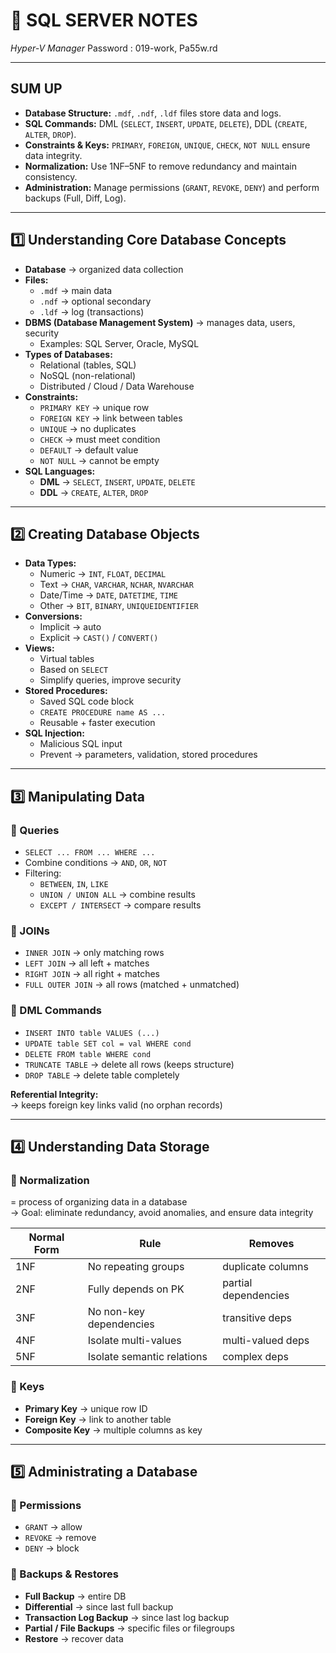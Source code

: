 # 🧠 SQL SERVER NOTES

*Hyper-V Manager*
Password : 019-work, Pa55w.rd

------------------------
## SUM UP
* **Database Structure:** `.mdf`, `.ndf`, `.ldf` files store data and logs.  
* **SQL Commands:** DML (`SELECT`, `INSERT`, `UPDATE`, `DELETE`), DDL (`CREATE`, `ALTER`, `DROP`).  
* **Constraints & Keys:** `PRIMARY`, `FOREIGN`, `UNIQUE`, `CHECK`, `NOT NULL` ensure data integrity.  
* **Normalization:** Use 1NF–5NF to remove redundancy and maintain consistency.  
* **Administration:** Manage permissions (`GRANT`, `REVOKE`, `DENY`) and perform backups (Full, Diff, Log).

---

## 1️⃣ Understanding Core Database Concepts

- **Database** → organized data collection  
- **Files:**
  - `.mdf` → main data  
  - `.ndf` → optional secondary  
  - `.ldf` → log (transactions)
- **DBMS (Database Management System)** → manages data, users, security  
  - Examples: SQL Server, Oracle, MySQL
- **Types of Databases:**
  - Relational (tables, SQL)
  - NoSQL (non-relational)
  - Distributed / Cloud / Data Warehouse
- **Constraints:**
  - `PRIMARY KEY` → unique row
  - `FOREIGN KEY` → link between tables
  - `UNIQUE` → no duplicates
  - `CHECK` → must meet condition
  - `DEFAULT` → default value
  - `NOT NULL` → cannot be empty
- **SQL Languages:**
  - **DML** → `SELECT`, `INSERT`, `UPDATE`, `DELETE`
  - **DDL** → `CREATE`, `ALTER`, `DROP`

---

## 2️⃣ Creating Database Objects

- **Data Types:**
  - Numeric → `INT`, `FLOAT`, `DECIMAL`
  - Text → `CHAR`, `VARCHAR`, `NCHAR`, `NVARCHAR`
  - Date/Time → `DATE`, `DATETIME`, `TIME`
  - Other → `BIT`, `BINARY`, `UNIQUEIDENTIFIER`
- **Conversions:**
  - Implicit → auto
  - Explicit → `CAST()` / `CONVERT()`
- **Views:**
  - Virtual tables
  - Based on `SELECT`
  - Simplify queries, improve security
- **Stored Procedures:**
  - Saved SQL code block
  - `CREATE PROCEDURE name AS ...`
  - Reusable + faster execution
- **SQL Injection:**
  - Malicious SQL input
  - Prevent → parameters, validation, stored procedures

---

## 3️⃣ Manipulating Data

### 🔹 Queries
- `SELECT ... FROM ... WHERE ...`
- Combine conditions → `AND`, `OR`, `NOT`
- Filtering:
  - `BETWEEN`, `IN`, `LIKE`
  - `UNION / UNION ALL` → combine results
  - `EXCEPT / INTERSECT` → compare results

### 🔹 JOINs
- `INNER JOIN` → only matching rows
- `LEFT JOIN` → all left + matches
- `RIGHT JOIN` → all right + matches
- `FULL OUTER JOIN` → all rows (matched + unmatched)

### 🔹 DML Commands
- `INSERT INTO table VALUES (...)`
- `UPDATE table SET col = val WHERE cond`
- `DELETE FROM table WHERE cond`
- `TRUNCATE TABLE` → delete all rows (keeps structure)
- `DROP TABLE` → delete table completely

**Referential Integrity:**  
→ keeps foreign key links valid (no orphan records)

---

## 4️⃣ Understanding Data Storage

### 🔹 Normalization 
= process of organizing data in a database  
→ Goal: eliminate redundancy, avoid anomalies, and ensure data integrity 

| Normal Form | Rule | Removes |
|--------------|------|----------|
| 1NF | No repeating groups | duplicate columns |
| 2NF | Fully depends on PK | partial dependencies |
| 3NF | No non-key dependencies | transitive deps |
| 4NF | Isolate multi-values | multi-valued deps |
| 5NF | Isolate semantic relations | complex deps |

### 🔹 Keys
- **Primary Key** → unique row ID  
- **Foreign Key** → link to another table  
- **Composite Key** → multiple columns as key  
---

## 5️⃣ Administrating a Database

### 🔹 Permissions
- `GRANT` → allow  
- `REVOKE` → remove  
- `DENY` → block  

### 🔹 Backups & Restores
- **Full Backup** → entire DB  
- **Differential** → since last full backup  
- **Transaction Log Backup** → since last log backup  
- **Partial / File Backups** → specific files or filegroups  
- **Restore** → recover data  

